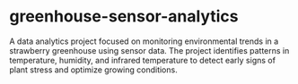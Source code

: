 # greenhouse-sensor-analytics
A data analytics project focused on monitoring environmental trends in a strawberry greenhouse using sensor data. The project identifies patterns in temperature, humidity, and infrared temperature to detect early signs of plant stress and optimize growing conditions.
